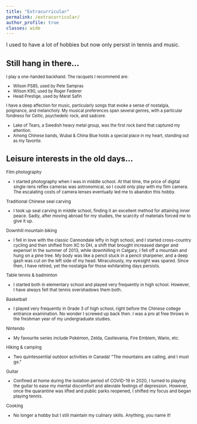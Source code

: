```yaml
---
title: "Extracurricular"
permalink: /extracurricular/
author_profile: true
classes: wide
---
```


I used to have a lot of hobbies but now only persist in tennis and music. 

## Still hang in there...
<div style="font-size: 80%;">
I play a one-handed backhand. The racquets I recommend are:

- Wilson PS85, used by Pete Sampras
- Wilson K90, used by Roger Federer
- Head Prestige, used by Marat Safin

I have a deep affection for music, particularly songs that evoke a sense of nostalgia, poignance, and melancholy. My musical preferences span several genres, with a particular fondness for Celtic, psychedelic rock, and sadcore.
- Lake of Tears, a Swedish heavy metal group, was the first rock band that captured my attention.
- Among Chinese bands, Wubai & China Blue holds a special place in my heart, standing out as my favorite.
</div>

## Leisure interests in the old days...
<small>
Film photography
  
- I started photography when I was in middle school. At that time, the price of digital single-lens reflex cameras was astronomical, so I could only play with my film camera. The escalating costs of camera lenses eventually led me to abandon this hobby.

Traditional Chinese seal carving
- I took up seal carving in middle school, finding it an excellent method for attaining inner peace. Sadly, after moving abroad for my studies, the scarcity of materials forced me to give it up.
  
Downhill mountain biking
- I fell in love with the classic Cannondale lefty in high school, and I started cross-country cycling and then shifted from XC to DH, a shift that brought increased danger and expense! In the summer of 2013, while downhilling in Calgary, I fell off a mountain and hung on a pine tree. My body was like a pencil stuck in a pencil sharpener, and a deep gash was cut on the left side of my head. Miraculously, my eyesight was spared. Since then, I have retired,  yet the nostalgia for those exhilarating days persists.

Table tennis & badminton
- I started both in elementary school and played very frequently in high school. However, I have always felt that tennis overshadows them both.

Basketball
- I played very frequently in Grade 3 of high school, right before the Chinese college entrance examination. No wonder I screwed up back then. I was a pro at free throws in the freshman year of my undergraduate studies. 

Nintendo
- My favourite series include Pokémon, Zelda, Castlevania, Fire Emblem, Wario, etc.   

Hiking & camping 
- Two quintessential outdoor activities in Canada! "The mountains are calling, and I must go." 

Guitar
- Confined at home during the isolation period of COVID-19 in 2020, I turned to playing the guitar to ease my mental discomfort and alleviate feelings of depression. However, once the quarantine was lifted and public parks reopened, I shifted my focus and began playing tennis.

Cooking
- No longer a hobby but I still maintain my culinary skills. Anything, you name it!
</small>
